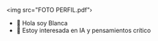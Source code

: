 <img src="FOTO PERFIL.pdf"›
- 👋 Hola soy Blanca
- 👀 Estoy interesada en IA y pensamientos crítico
  

